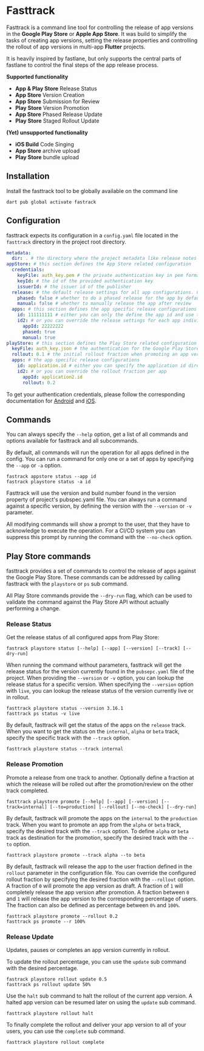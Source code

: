 # Fasttrack

Fasttrack is a command line tool for controlling the release of app versions in 
the **Google Play Store** or **Apple App Store**. It was build to simplify the tasks of creating
app versions, setting the release properties and controlling the rollout of app versions
in multi-app **Flutter** projects.

It is heavily inspired by fastlane, but only supports the central parts of fastlane to
control the final steps of the app release process.

**Supported functionality**

* **App & Play Store** Release Status
* **App Store** Version Creation
* **App Store** Submission for Review
* **Play Store** Version Promotion
* **App Store** Phased Release Update
* **Play Store** Staged Rollout Update

**(Yet) unsupported functionality**

* **iOS Build** Code Singing
* **App Store** archive upload
* **Play Store** bundle upload

## Installation

Install the fasttrack tool to be globally available on the command line

```shell
dart pub global activate fastrack
```

## Configuration

fasttrack expects its configuration in a `config.yaml` file located in the `fasttrack` directory in the project root 
directory.

```yaml
metadata:
  dir: . # the directory where the project metadata like release notes are located
appStore: # this section defines the App Store related configuration 
  credentials:
    keyFile: auth_key.pem # the private authentication key in pem format
    keyId: # the id of the provided authentication key
    issuerId: # the issuer id of the publisher
  release: # the default release settings for all app configurations. Can be overridden for each app
    phased: false # whether to do a phased release for the app by default
    manual: false # whether to manually release the app after review
  apps: # this section defines the app specific release configurations
    id: 111111111 # either you can only the define the app id and use the common release settings
    id2: # or you can override the release settings for each app individually
      appId: 22222222
      phased: true
      manual: true
playStore: # this section defines the Play Store related configuration
  keyFile: auth_key.json # the authentication for the Google Play Store service user in json format
  rollout: 0.1 # the initial rollout fraction when promoting an app version to the release track 
  apps: # the app specific release configurations
    id: application.id # either you can specify the application id directly and use the default release configuration
    id2: # or you can override the rollout fraction per app
      appId: application2.id
      rollout: 0.2
```

To get your authentication credentials, please follow the corresponding documentation for 
[Android](https://docs.fastlane.tools/getting-started/android/setup/#collect-your-google-credentials) and 
[iOS](https://developer.apple.com/documentation/appstoreconnectapi/creating_api_keys_for_app_store_connect_api). 

## Commands

You can always specify the `--help` option, get a list of all commands and options available for fasttrack
and all subcommands.

By default, all commands will run the operation for all apps defined in the config. You can run a command 
for only one or a set of apps by specifying the `--app` or `-a` option.

```shell
fastrack appstore status --app id
fastrack playstore status -a id
```

Fasttrack will use the version and build number found in the version property of project's pubspec.yaml file.
You can always run a command against a specific version, by defining the version with the `--version` or `-v`
parameter.

All modifying commands will show a prompt to the user, that they have to acknowledge to execute the operation.
For a CI/CD system you can suppress this prompt by running the command with the `--no-check` option.

## Play Store commands

fasttrack provides a set of commands to control the release of apps against the Google Play Store. 
These commands can be addressed by calling fasttrack with the `playstore` or `ps` sub command.

All Play Store commands provide the `--dry-run` flag, which can be used to validate the command against
the Play Store API without actually performing a change.

### Release Status

Get the release status of all configured apps from Play Store:

```shell
fastrack playstore status [--help] [--app] [--version] [--track] [--dry-run]
```

When running the command without parameters, fasttrack will get the release status for the version currently found
in the `pubsepc.yaml` file of the project. When providing the `--version` or `-v` option, you can lookup the release
status for a specific version. When specifying the `--version` option with `live`, you can lookup the release status 
of the version currently live or in rollout.

```shell
fasttrack playstore status --version 3.16.1
fasttrack ps status -v live
```

By default, fasttrack will get the status of the apps on the `release` track. When you want to get the status on the
`internal`, `alpha` or `beta` track, specify the specific track with the `--track` option.

```shell
fasttrack playstore status --track internal
```

### Release Promotion

Promote a release from one track to another. Optionally define a fraction at which the release will be rolled out
after the promotion/review on the other track completed.

```shell
fasttrack playstore promote [--help] [--app] [--version] [--track=internal] [--to=production] [--rollout] [--no-check] [--dry-run]
```

By default, fasttrack will promote the apps on the `internal` to the `production` track. When you want to promote
an app from the `alpha` or `beta` track, specify the desired track with the `--track` option. To define `alpha` 
or `beta` track as destination for the promotion, specify the desired track with the `--to` option.

```shell
fasttrack playstore promote --track alpha --to beta
```

By default, fasttrack will release the app to the user fraction defined in the `rollout` parameter in
the configuration file. You can override the configured rollout fraction by specifying the desired
fraction with the `--rollout` option. A fraction of `0` will promote the app version as draft. A fraction
of `1` will completely release the app version after promotion. A fraction between `0` and `1` will release
the app version to the corresponding percentage of users. The fraction can also be defined as percentage
between `0%` and `100%`.

```shell
fasttrack playstore promote --rollout 0.2
fasttrack ps promote --r 100%
```

### Release Update

Updates, pauses or completes an app version currently in rollout.

To update the rollout percentage, you can use the `update` sub command with the desired percentage.

```shell
fastrack playstore rollout update 0.5
fasttrack ps rollout update 50%
```

Use the `halt` sub command to halt the rollout of the current app version. A halted app version can
be resumed later on using the `update` sub command.

```shell
fasttrack playstore rollout halt
```

To finally complete the rollout and deliver your app version to all of your users, you can use the
`complete` sub command.

```shell
fasttrack playstore rollout complete
```

